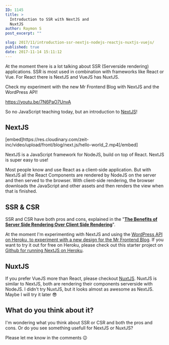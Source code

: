 ```yaml
---
ID: 1145
title: >
  Introduction to SSR with NextJS and
  NuxtJS
author: Raymon S
post_excerpt: ""

slug: 2017/11/introduction-ssr-nextjs-nodejs-reactjs-nuxtjs-vuejs/
published: true
date: 2017-11-14 15:11:12
---
```

At the moment there is a lot talking about SSR (Serverside rendering) applications. SSR is most used in combination with frameworks like React or Vue. For React there is NextJS and VueJS has NuxtJS.

Check my experiment with the new Mr Frontend Blog with NextJS and the WordPress API!

https://youtu.be/7N6PaO7UnvA

So no JavaScript teaching today, but an introduction to <a href="https://zeit.co/blog/next2" target="_blank" rel="noopener">NextJS</a>!
<h2>NextJS</h2>
[embed]https://res.cloudinary.com/zeit-inc/video/upload/front/blog/next.js/hello-world_2.mp4[/embed]

NextJS is a JavaScript framework for NodeJS, build on top of React. NextJS is super easy to use!

Most people know and use React as a client-side application. But with NextJS all the React Components are rendered by NodeJS on the server and then served to the browser. With client-side rendering, the browser downloads the JavaScript and other assets and then renders the view when that is finished.
<h2>SSR &amp; CSR</h2>
SSR and CSR have both pros and cons, explained in the "<a href="https://medium.com/walmartlabs/the-benefits-of-server-side-rendering-over-client-side-rendering-5d07ff2cefe8" target="_blank" rel="noopener"><strong>The Benefits of Server Side Rendering Over Client Side Rendering</strong></a>".

At the moment I'm experimenting with NextJS and using the <a href="http://nextblog.herokuapp.com" target="_blank" rel="noopener">WordPress API on Heroku, to experiment with a new design for the Mr Frontend Blog</a>. If you want to try it out for free on Heroku, please check out this starter project on <a href="https://github.com/mars/heroku-nextjs" target="_blank" rel="noopener">Github for running NextJS on Heroku</a>.
<h2>NuxtJS</h2>
If you prefer VueJS more than React, please checkout <a href="https://nuxtjs.org" target="_blank" rel="noopener">NuxtJS</a>. NuxtJS is similar to NextJS, both are rendering their components serverside with NodeJS. I didn't try NuxtJS, but it looks almost as awesome as NextJS. Maybe I will try it later &#x1f60e;
<h2>What do you think about it?</h2>
I'm wondering what you think about SSR or CSR and both the pros and cons. Or do you see something usefull for NextJS or NuxtJS?

Please let me know in the comments &#x1f609;